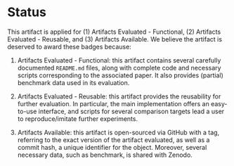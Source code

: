 # Status

This artifact is applied for (1) Artifacts Evaluated - Functional, (2)
Artifacts Evaluated - Reusable, and (3) Artifacts Available. We believe the
artifact is deserved to award these badges because:

1. Artifacts Evaluated - Functional: this artifact contains several carefully
   documented `README.md` files, along with complete code and necessary scripts
   corresponding to the associated paper. It also provides (partial) benchmark
   data used in its evaluation.

2. Artifacts Evaluated - Reusable: this artifact provides the reusability for
   further evaluation. In particular, the main implementation offers an
   easy-to-use interface, and scripts for several comparison targets lead a
   user to reproduce/imitate further experiments.

3. Artifacts Available: this artifact is open-sourced via GitHub with a tag,
   referring to the exact version of the artifact evaluated, as well as a
   commit hash, a unique identifier for the object. Moreover, several necessary
   data, such as benchmark, is shared with Zenodo.
